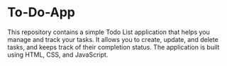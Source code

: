 # To-Do-App
This repository contains a simple Todo List application that helps you manage and track your tasks. It allows you to create, update, and delete tasks, and keeps track of their completion status. The application is built using HTML, CSS, and JavaScript.
